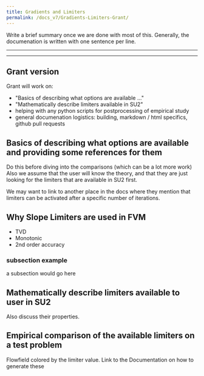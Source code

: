```yaml
---
title: Gradients and Limiters
permalink: /docs_v7/Gradients-Limiters-Grant/
---
```


Write a brief summary once we are done with most of this.
Generally, the documenation is written with one sentence per line.

---


---
## Grant version
Grant will work on:
* "Basics of describing what options are available ..." 
* "Mathematically describe limiters available in SU2"
* helping with any python scripts for postprocessing of empirical study
* general documenation logistics: building, markdown / html specifics, github pull requests

## Basics of describing what options are available and providing some references for them
Do this before diving into the comparisons (which can be a lot more work)
Also we assume that the user will know the theory, and that they are just looking for the limiters that are available in SU2 first.

We may want to link to another place in the docs where they mention that limiters can be activated after a specific number of iterations.

## Why Slope Limiters are used in FVM
* TVD
* Monotonic
* 2nd order accuracy

### subsection example
a subsection would go here

## Mathematically describe limiters available to user in SU2
Also discuss their properties.

## Empirical comparison of the available limiters on a test problem
Flowfield colored by the limiter value.
Link to the Documentation on how to generate these